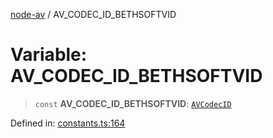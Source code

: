 [node-av](../globals.md) / AV\_CODEC\_ID\_BETHSOFTVID

# Variable: AV\_CODEC\_ID\_BETHSOFTVID

> `const` **AV\_CODEC\_ID\_BETHSOFTVID**: [`AVCodecID`](../type-aliases/AVCodecID.md)

Defined in: [constants.ts:164](https://github.com/seydx/av/blob/f8631fc881b394300b1479f511d55cf1c370a87f/src/constants/constants.ts#L164)
